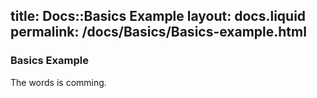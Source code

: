 title:   Docs::Basics Example
layout: docs.liquid
permalink: /docs/Basics/Basics-example.html
---

### Basics Example

The words is comming.
